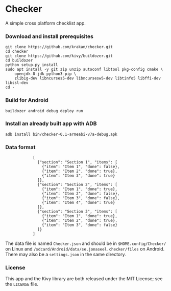 # Checker

A simple cross platform checklist app.

### Download and install prerequisites

```
git clone https://github.com/krakan/checker.git
cd checker
git clone https://github.com/kivy/buildozer.git
cd buildozer
python setup.py install
sudo apt install -y git zip unzip autoconf libtool pkg-config cmake \
    openjdk-8-jdk python3-pip \
    zlib1g-dev libncurses5-dev libncursesw5-dev libtinfo5 libffi-dev libssl-dev
cd -
```

### Build for Android
```
buildozer android debug deploy run
```

### Install an already built app with ADB
```
adb install bin/checker-0.1-armeabi-v7a-debug.apk
```

### Data format

```
            [
              {"section": "Section 1", "items": [
                {"item": "Item 1", "done": false},
                {"item": "Item 2", "done": true},
                {"item": "Item 3", "done": true}
              ]},
              {"section": "Section 2", "items": [
                {"item": "Item 1", "done": true},
                {"item": "Item 2", "done": false},
                {"item": "Item 3", "done": false},
                {"item": "Item 4", "done": true}
              ]},
              {"section": "Section 3", "items": [
                {"item": "Item 1", "done": true},
                {"item": "Item 2", "done": true},
                {"item": "Item 3", "done": false}
              ]}
            ]
```

The data file is named `Checker.json` and should be in `$HOME.config/Checker/` on Linux
and `/sdcard/Android/data/se.jonaseel.checker/files` on Android. There may also be a
`settings.json` in the same directory.

### License

This app and the Kivy library are both released under the MIT License; see the `LICENSE` file.
